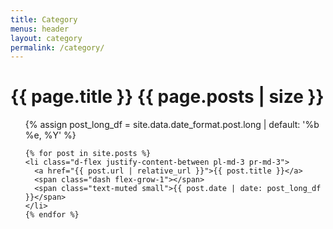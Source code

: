 ```yaml
---
title: Category
menus: header
layout: category
permalink: /category/
---
```


<div id="page-category">
  <h1 class="pl-lg-2">
    <i class="far fa-folder-open fa-fw text-muted"></i>
    {{ page.title }}
    <span class="lead text-muted pl-2">{{ page.posts | size }}</span>
  </h1>

  <ul class="post-content pl-0">
    {% assign post_long_df = site.data.date_format.post.long | default: '%b %e, %Y' %}

    {% for post in site.posts %}
    <li class="d-flex justify-content-between pl-md-3 pr-md-3">
      <a href="{{ post.url | relative_url }}">{{ post.title }}</a>
      <span class="dash flex-grow-1"></span>
      <span class="text-muted small">{{ post.date | date: post_long_df }}</span>
    </li>
    {% endfor %}
  </ul>
</div>